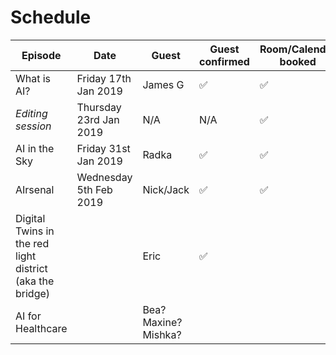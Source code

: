 Schedule
======

| Episode | Date | Guest | Guest confirmed | Room/Calendar booked | Lead Interviewer | 2nd Interviewer |
|---|---|---|---|---|---|---|
|What is AI?|Friday 17th Jan 2019 | James G| ✅|✅| N/A | N/A |
|*Editing session*|Thursday 23rd Jan 2019| N/A|N/A|✅| N/A | N/A |
| AI in the Sky| Friday 31st Jan 2019|Radka|✅|✅| Tarek | Ed |
|AIrsenal|Wednesday 5th Feb 2019| Nick/Jack|✅|✅| Ben | Effie |
| Digital Twins in the red light district (aka the bridge) | | Eric| ✅| |  |  |
| AI for Healthcare | | Bea? Maxine? Mishka?| | |  |  |


